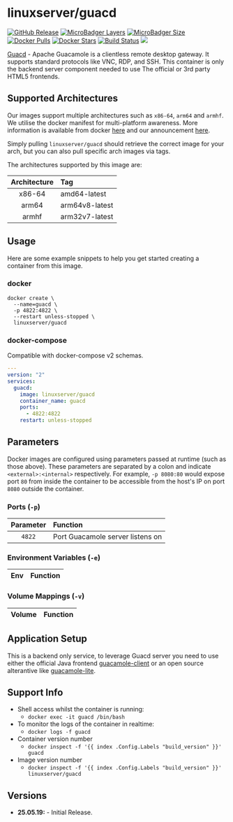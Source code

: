 # linuxserver/guacd

[![GitHub Release](https://img.shields.io/github/release/linuxserver/docker-guacd.svg?style=flat-square&color=E68523)](https://github.com/linuxserver/docker-guacd/releases) [![MicroBadger Layers](https://img.shields.io/microbadger/layers/linuxserver/guacd.svg?style=flat-square&color=E68523)](https://microbadger.com/images/linuxserver/guacd) [![MicroBadger Size](https://img.shields.io/microbadger/image-size/linuxserver/guacd.svg?style=flat-square&color=E68523)](https://microbadger.com/images/linuxserver/guacd) [![Docker Pulls](https://img.shields.io/docker/pulls/linuxserver/guacd.svg?style=flat-square&color=E68523)](https://hub.docker.com/r/linuxserver/guacd) [![Docker Stars](https://img.shields.io/docker/stars/linuxserver/guacd.svg?style=flat-square&color=E68523)](https://hub.docker.com/r/linuxserver/guacd) [![Build Status](https://ci.linuxserver.io/view/all/job/Docker-Pipeline-Builders/job/docker-guacd/job/master/badge/icon?style=flat-square)](https://ci.linuxserver.io/job/Docker-Pipeline-Builders/job/docker-guacd/job/master/) [![](https://lsio-ci.ams3.digitaloceanspaces.com/linuxserver/guacd/latest/badge.svg)](https://lsio-ci.ams3.digitaloceanspaces.com/linuxserver/guacd/latest/index.html)

[Guacd](https://guacamole.apache.org/) - Apache Guacamole is a clientless remote desktop gateway. It supports standard protocols like VNC, RDP, and SSH. This container is only the backend server component needed to use The official or 3rd party HTML5 frontends.

## Supported Architectures

Our images support multiple architectures such as `x86-64`, `arm64` and `armhf`. We utilise the docker manifest for multi-platform awareness. More information is available from docker [here](https://github.com/docker/distribution/blob/master/docs/spec/manifest-v2-2.md#manifest-list) and our announcement [here](https://blog.linuxserver.io/2019/02/21/the-lsio-pipeline-project/).

Simply pulling `linuxserver/guacd` should retrieve the correct image for your arch, but you can also pull specific arch images via tags.

The architectures supported by this image are:

| Architecture | Tag |
| :---: | :--- |
| x86-64 | amd64-latest |
| arm64 | arm64v8-latest |
| armhf | arm32v7-latest |

## Usage

Here are some example snippets to help you get started creating a container from this image.

### docker

```text
docker create \
  --name=guacd \
  -p 4822:4822 \
  --restart unless-stopped \
  linuxserver/guacd
```

### docker-compose

Compatible with docker-compose v2 schemas.

```yaml
---
version: "2"
services:
  guacd:
    image: linuxserver/guacd
    container_name: guacd
    ports:
      - 4822:4822
    restart: unless-stopped
```

## Parameters

Docker images are configured using parameters passed at runtime \(such as those above\). These parameters are separated by a colon and indicate `<external>:<internal>` respectively. For example, `-p 8080:80` would expose port `80` from inside the container to be accessible from the host's IP on port `8080` outside the container.

### Ports \(`-p`\)

| Parameter | Function |
| :---: | :--- |
| `4822` | Port Guacamole server listens on |

### Environment Variables \(`-e`\)

| Env | Function |
| :---: | :--- |


### Volume Mappings \(`-v`\)

| Volume | Function |
| :---: | :--- |


## Application Setup

This is a backend only service, to leverage Guacd server you need to use either the official Java frontend [guacamole-client](https://github.com/apache/guacamole-client) or an open source alterantive like [guacamole-lite](https://github.com/vadimpronin/guacamole-lite).

## Support Info

* Shell access whilst the container is running:
  * `docker exec -it guacd /bin/bash`
* To monitor the logs of the container in realtime:
  * `docker logs -f guacd`
* Container version number
  * `docker inspect -f '{{ index .Config.Labels "build_version" }}' guacd`
* Image version number
  * `docker inspect -f '{{ index .Config.Labels "build_version" }}' linuxserver/guacd`

## Versions

* **25.05.19:** - Initial Release.

